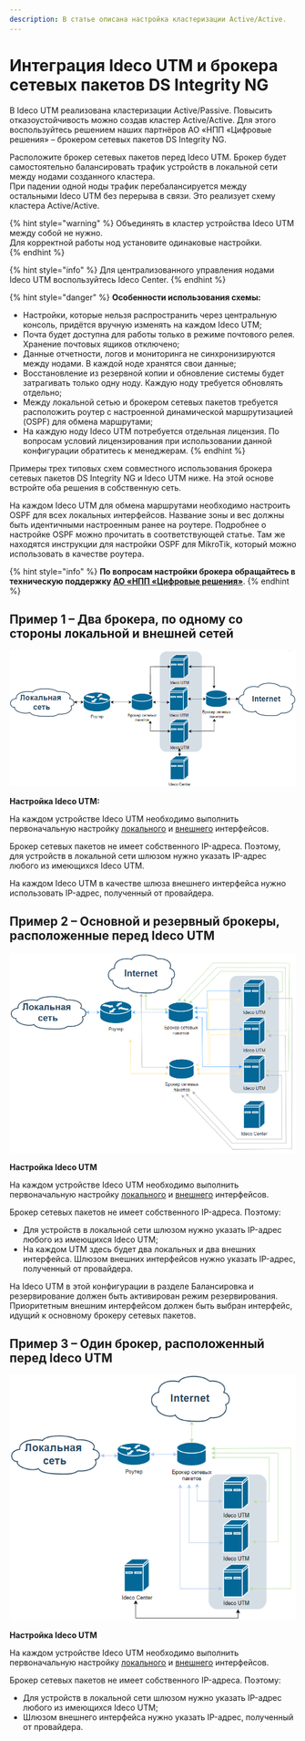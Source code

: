 ```yaml
---
description: В статье описана настройка кластеризации Active/Active.
---
```


# Интеграция Ideco UTM и брокера сетевых пакетов DS Integrity NG

В Ideco UTM реализована кластеризации Active/Passive. Повысить отказоустойчивость можно создав кластер Active/Active. Для этого воспользуйтесь решением наших партнёров АО «НПП «Цифровые решения» – брокером сетевых пакетов DS Integrity NG.

Расположите брокер сетевых пакетов перед Ideco UTM. Брокер будет самостоятельно балансировать трафик устройств в локальной сети между нодами созданного кластера. \
При падении одной ноды трафик перебалансируется между остальными Ideco UTM без перерыва в связи. Это реализует схему кластера Active/Active. 

{% hint style="warning" %}
Объединять в кластер устройства Ideco UTM между собой не нужно. \
Для корректной работы нод установите одинаковые настройки.  
{% endhint %}

{% hint style="info" %}
Для централизованного управления нодами Ideco UTM воспользуйтесь Ideco Center.
{% endhint %}

{% hint style="danger" %}
**Особенности использования схемы:**
* Настройки, которые нельзя распространить через центральную консоль, придётся вручную изменять на каждом Ideco UTM;
* Почта будет доступна для работы только в режиме почтового релея. Хранение почтовых ящиков отключено;
* Данные отчетности, логов и мониторинга не синхронизируются между нодами. В каждой ноде хранятся свои данные;
* Восстановление из резервной копии и обновление системы будет затрагивать только одну ноду. Каждую ноду требуется обновлять отдельно;
* Между локальной сетью и брокером сетевых пакетов требуется расположить роутер с настроенной динамической маршрутизацией (OSPF) для обмена маршрутами;
* На каждую ноду Ideco UTM потребуется отдельная лицензия. По вопросам условий лицензирования при использовании данной конфигурации обратитесь к менеджерам.
{% endhint %}

Примеры трех типовых схем совместного использования брокера сетевых пакетов DS Integrity NG и Ideco UTM ниже. На этой основе встройте оба решения в собственную сеть.

На каждом Ideco UTM для обмена маршрутами необходимо настроить OSPF для всех локальных интерфейсов. Название зоны и вес должны быть идентичными настроенным ранее на роутере. Подробнее о настройке OSPF можно прочитать в соответствующей статье. Там же находятся инструкции для настройки OSPF для MikroTik, который можно использовать в качестве роутера.

{% hint style="info" %}
**По вопросам настройки брокера обращайтесь в техническую поддержку [АО «НПП «Цифровые решения»](https://dsol.ru/support/)**.
{% endhint %}

## Пример 1 – Два брокера, по одному со стороны локальной и внешней сетей

![](/.gitbook/assets/integrity.png)


**Настройка Ideco UTM:**

На каждом устройстве Ideco UTM необходимо выполнить первоначальную настройку [локального](/settings/services/connection-to-provider/local-ethernet.md) и [внешнего](/settings/services/connection-to-provider/ethernet-connection.md) интерфейсов. 

Брокер сетевых пакетов не имеет собственного IP-адреса. Поэтому, для устройств в локальной сети шлюзом нужно указать IP-адрес любого из имеющихся Ideco UTM.

На каждом Ideco UTM в качестве шлюза внешнего интерфейса нужно использовать IP-адрес, полученный от провайдера.

## Пример 2 – Основной и резервный брокеры, расположенные перед Ideco UTM

![](/.gitbook/assets/integrity1.png)

**Настройка Ideco UTM**

На каждом устройстве Ideco UTM необходимо выполнить первоначальную настройку [локального](/settings/services/connection-to-provider/local-ethernet.md) и [внешнего](/settings/services/connection-to-provider/ethernet-connection.md) интерфейсов. 

Брокер сетевых пакетов не имеет собственного IP-адреса. Поэтому:
* Для устройств в локальной сети шлюзом нужно указать IP-адрес любого из имеющихся Ideco UTM;
* На каждом UTM здесь будет два локальных и два внешних интерфейса. Шлюзом внешних интерфейсов нужно указать IP-адрес, полученный от провайдера.

На Ideco UTM в этой конфигурации в разделе Балансировка и резервирование должен быть активирован режим резервирования. Приоритетным внешним интерфейсом должен быть выбран интерфейс, идущий к основному брокеру сетевых пакетов. 

## Пример 3 – Один брокер, расположенный перед Ideco UTM

![](/.gitbook/assets/integrity2.png)

**Настройка Ideco UTM**

На каждом устройстве Ideco UTM необходимо выполнить первоначальную настройку [локального](/settings/services/connection-to-provider/local-ethernet.md) и [внешнего](/settings/services/connection-to-provider/ethernet-connection.md) интерфейсов. 

Брокер сетевых пакетов не имеет собственного IP-адреса. Поэтому:
* Для устройств в локальной сети шлюзом нужно указать IP-адрес любого из имеющихся Ideco UTM;
* Шлюзом внешнего интерфейса нужно указать IP-адрес, полученный от провайдера.
